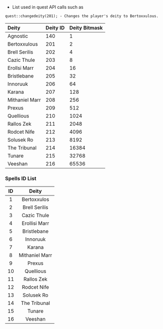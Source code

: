 * List used in quest API calls such as

`quest::changedeity(201); - Changes the player's deity to Bertoxxulous.`

**Deity**|**Deity ID**|**Deity Bitmask**
:-----|:-----|:-----
Agnostic|140|1
Bertoxxulous|201|2
Brell Serilis|202|4
Cazic Thule|203|8
Erollsi Marr|204|16
Bristlebane|205|32
Innoruuk|206|64
Karana|207|128
Mithaniel Marr|208|256
Prexus|209|512
Quellious|210|1024
Rallos Zek|211|2048
Rodcet Nife|212|4096
Solusek Ro|213|8192
The Tribunal|214|16384
Tunare|215|32768
Veeshan|216|65536

### Spells ID List

**ID**|**Deity**
:-----:|:-----:
1|Bertoxxulos
2|Brell Serilis
3|Cazic Thule
4|Erollisi Marr
5|Bristlebane
6|Innoruuk
7|Karana
8|Mithaniel Marr
9|Prexus
10|Quellious
11|Rallos Zek
12|Rodcet Nife
13|Solusek Ro
14|The Tribunal
15|Tunare
16|Veeshan